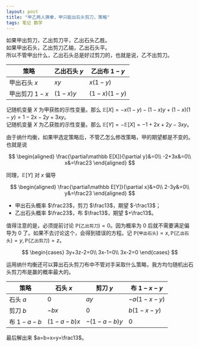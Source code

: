```yaml
---
layout: post
title: "甲乙两人猜拳，甲只能出石头剪刀，策略"
tags: 笔记 数学
---
```


如果甲出剪刀，乙出剪刀平，乙出石头乙胜。  
如果甲出石头，乙出剪刀乙输，乙出石头平。  
所以不管甲出什么，乙出石头总是好过剪刀的，也就是说，乙不出剪刀。

|策略|乙出石头 $y$|乙出布 $1-y$|
|-|-|-|
|甲出石头 $x$|$xy$|$x(1-y)$|
|甲出剪刀 $1-x$|$(1-x)y$|$(1-x)(1-y)$|

记随机变量 $X$ 为甲获胜的示性变量。那么 $\mathbb E[X]=-x(1-y)-(1-x)y+(1-x)(1-y)=1-2x-2y+3xy$。  
记随机变量 $X$ 为乙获胜的示性变量。那么 $\mathbb E[Y]=-\mathbb E[X]=-1+2x+2y-3xy$。  

由于纳什均衡，如果甲选定策略后，不管乙怎么修改策略，甲的期望都是不变的。也就是说

$$
\begin{aligned}
\frac{\partial\mathbb E[X]}{\partial y}&=0\\
-2+3x&=0\\
x&=\frac23
\end{aligned}
$$

同理，$\mathbb E[Y]$ 对 $x$ 偏导

$$
\begin{aligned}
\frac{\partial\mathbb E[Y]}{\partial x}&=0\\
2-3y&=0\\
y&=\frac23
\end{aligned}
$$

- 甲出石头概率 $\frac23$，剪刀 $\frac13$，期望 $-\frac13$；
- 乙出石头概率 $\frac23$，布 $\frac13$，期望 $+\frac13$。

值得注意的是，必须提前讨论 $\mathbb P(\texttt{乙出剪刀})=0$。因为概率为 $0$ 后就不需要满足偏导为 $0$ 了。如果不去讨论这个，会得到错误的方程。记 $\mathbb P(\texttt{甲出石头})=x,\mathbb P(\texttt{乙出石头})=y,\mathbb P(\texttt{乙出剪刀})=z$。

$$
\begin{cases}
3y+3z-2=0\\
3x-1=0\\
3x-2=0
\end{cases}
$$

运用纳什均衡还可以算出石头剪刀布中不管对手采取什么策略，我方均匀随机出石头剪刀布是赢的概率最大的。

|策略|石头 $x$|剪刀 $y$|布 $1-x-y$|
|-|-|-|-|
|石头 $a$|$0$|$ay$|$-a(1-x-y)$|
|剪刀 $b$|$-bx$|$0$|$b(1-x-y)$|
|布 $1-a-b$|$(1-a-b)x$|$-(1-a-b)y$|$0$|

最后解出来 $a=b=x=y=\frac13$。